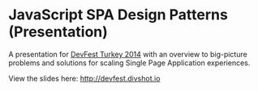 JavaScript SPA Design Patterns (Presentation)
===========================================

A presentation for [DevFest Turkey 2014](http://www.devfesttr.com) with an overview to big-picture problems and solutions for scaling Single Page Application experiences.

View the slides here: http://devfest.divshot.io
